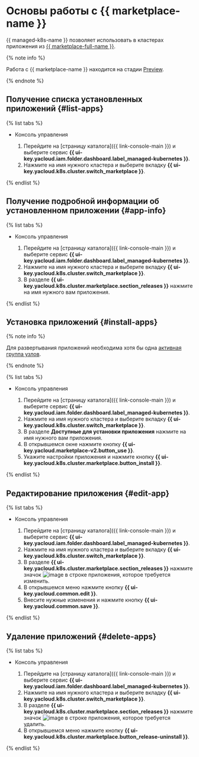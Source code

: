 # Основы работы с {{ marketplace-name }}

{{ managed-k8s-name }} позволяет использовать в кластерах приложения из [{{ marketplace-full-name }}](/marketplace).

{% note info %}

Работа с {{ marketplace-name }} находится на стадии [Preview](../../../overview/concepts/launch-stages.md).

{% endnote %}

## Получение списка установленных приложений {#list-apps}

{% list tabs %}

- Консоль управления

  1. Перейдите на [страницу каталога]({{ link-console-main }}) и выберите сервис **{{ ui-key.yacloud.iam.folder.dashboard.label_managed-kubernetes }}**.
  1. Нажмите на имя нужного кластера и выберите вкладку **{{ ui-key.yacloud.k8s.cluster.switch_marketplace }}**.

{% endlist %}

## Получение подробной информации об установленном приложении {#app-info}

{% list tabs %}

- Консоль управления

  1. Перейдите на [страницу каталога]({{ link-console-main }}) и выберите сервис **{{ ui-key.yacloud.iam.folder.dashboard.label_managed-kubernetes }}**.
  1. Нажмите на имя нужного кластера и выберите вкладку **{{ ui-key.yacloud.k8s.cluster.switch_marketplace }}**.
  1. В разделе **{{ ui-key.yacloud.k8s.cluster.marketplace.section_releases }}** нажмите на имя нужного вам приложения.

{% endlist %}

## Установка приложений {#install-apps}

{% note info %}

Для развертывания приложений необходима хотя бы одна [активная группа узлов](../node-group/node-group-create.md#node-group-create).

{% endnote %}

{% list tabs %}

- Консоль управления

  1. Перейдите на [страницу каталога]({{ link-console-main }}) и выберите сервис **{{ ui-key.yacloud.iam.folder.dashboard.label_managed-kubernetes }}**.
  1. Нажмите на имя нужного кластера и выберите вкладку **{{ ui-key.yacloud.k8s.cluster.switch_marketplace }}**.
  1. В разделе **Доступные для установки приложения** нажмите на имя нужного вам приложения.
  1. В открывшемся окне нажмите кнопку **{{ ui-key.yacloud.marketplace-v2.button_use }}**.
  1. Укажите настройки приложения и нажмите кнопку **{{ ui-key.yacloud.k8s.cluster.marketplace.button_install }}**.

{% endlist %}

## Редактирование приложения {#edit-app}

{% list tabs %}

- Консоль управления

  1. Перейдите на [страницу каталога]({{ link-console-main }}) и выберите сервис **{{ ui-key.yacloud.iam.folder.dashboard.label_managed-kubernetes }}**.
  1. Нажмите на имя нужного кластера и выберите вкладку **{{ ui-key.yacloud.k8s.cluster.switch_marketplace }}**.
  1. В разделе **{{ ui-key.yacloud.k8s.cluster.marketplace.section_releases }}** нажмите значок ![image](../../../_assets/horizontal-ellipsis.svg) в строке приложения, которое требуется изменить.
  1. В открывшемся меню нажмите кнопку **{{ ui-key.yacloud.common.edit }}**.
  1. Внесите нужные изменения и нажмите кнопку **{{ ui-key.yacloud.common.save }}**.

{% endlist %}

## Удаление приложений {#delete-apps}

{% list tabs %}

- Консоль управления

  1. Перейдите на [страницу каталога]({{ link-console-main }}) и выберите сервис **{{ ui-key.yacloud.iam.folder.dashboard.label_managed-kubernetes }}**.
  1. Нажмите на имя нужного кластера и выберите вкладку **{{ ui-key.yacloud.k8s.cluster.switch_marketplace }}**.
  1. В разделе **{{ ui-key.yacloud.k8s.cluster.marketplace.section_releases }}** нажмите значок ![image](../../../_assets/horizontal-ellipsis.svg) в строке приложения, которое требуется удалить.
  1. В открывшемся меню нажмите кнопку **{{ ui-key.yacloud.k8s.cluster.marketplace.button_release-uninstall }}**.

{% endlist %}